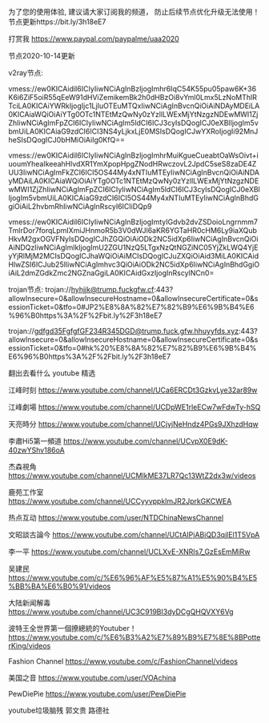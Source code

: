 为了您的使用体验, 建议请大家订阅我的频道， 防止后续节点优化升级无法使用！节点更新https://bit.ly/3h18eE7


打赏我 https://www.paypal.com/paypalme/uaa2020

节点2020-10-14更新




v2ray节点:

vmess://ew0KICAidiI6ICIyIiwNCiAgInBzIjogImhr6IqC54K55pu05paw6K+36K6i6ZiF5oiR55qEeW91dHViZemikemBk2h0dHBzOi8vYml0Lmx5LzNoMThlRTciLA0KICAiYWRkIjogIjc1LjIuOTEuMTQxIiwNCiAgInBvcnQiOiAiNDAyMDEiLA0KICAiaWQiOiAiYTg0OTc1NTEtMzQwNy0zYzllLWExMjYtNzgzNDEwMWI1ZjZhIiwNCiAgImFpZCI6ICIyIiwNCiAgIm5ldCI6ICJ3cyIsDQogICJ0eXBlIjogIm5vbmUiLA0KICAiaG9zdCI6ICI3NS4yLjkxLjE0MSIsDQogICJwYXRoIjogIi92MnJheSIsDQogICJ0bHMiOiAiIg0KfQ==

vmess://ew0KICAidiI6ICIyIiwNCiAgInBzIjogImhrMuiKgueCueabtOaWsOivt+iuoumYheaIkeeahHlvdXR1YmXpopHpgZNodHRwczovL2JpdC5seS8zaDE4ZUU3IiwNCiAgImFkZCI6ICI5OS44My4xNTIuMTEyIiwNCiAgInBvcnQiOiAiNDAyMDAiLA0KICAiaWQiOiAiYTg0OTc1NTEtMzQwNy0zYzllLWExMjYtNzgzNDEwMWI1ZjZhIiwNCiAgImFpZCI6ICIyIiwNCiAgIm5ldCI6ICJ3cyIsDQogICJ0eXBlIjogIm5vbmUiLA0KICAiaG9zdCI6ICI5OS44My4xNTIuMTEyIiwNCiAgInBhdGgiOiAiL2hvbmRhIiwNCiAgInRscyI6ICIiDQp9

vmess://ew0KICAidiI6ICIyIiwNCiAgInBzIjogImtyIGdvb2dvZSDoioLngrnmm7TmlrDor7forqLpmIXmiJHnmoR5b3V0dWJl6aKR6YGTaHR0cHM6Ly9iaXQubHkvM2gxOGVFNyIsDQogICJhZGQiOiAiODk2NC5idXp6IiwNCiAgInBvcnQiOiAiNDQzIiwNCiAgImlkIjogImU2ZGU1NzQ5LTgxNzQtNGZiNC05YjZkLWQ4YjEyYjRlMjM2MCIsDQogICJhaWQiOiAiMCIsDQogICJuZXQiOiAid3MiLA0KICAidHlwZSI6ICJub25lIiwNCiAgImhvc3QiOiAiODk2NC5idXp6IiwNCiAgInBhdGgiOiAiL2dmZGdkZmc2NGZnaGgiLA0KICAidGxzIjogInRscyINCn0=





trojan节点:
trojan://hyhjjk@trump.fuckgfw.cf:443?allowInsecure=0&allowInsecureHostname=0&allowInsecureCertificate=0&sessionTicket=0&tfo=0#JP2%E8%8A%82%E7%82%B9%E6%9B%B4%E6%96%B0https%3A%2F%2Fbit.ly%2F3h18eE7

trojan://gdfgd35FgfgfGF234R345DGD@trump.fuck.gfw.hhuyyfds.xyz:443?allowInsecure=0&allowInsecureHostname=0&allowInsecureCertificate=0&sessionTicket=0&tfo=0#hk%20%E8%8A%82%E7%82%B9%E6%9B%B4%E6%96%B0https%3A%2F%2Fbit.ly%2F3h18eE7



翻出去看什么
youtube 精选

江峰时刻                 https://www.youtube.com/channel/UCa6ERCDt3GzkvLye32ar89w

江峰劇場                 https://www.youtube.com/channel/UCDpWE1rleECw7wFdwTy-hSQ

天亮時分                 https://www.youtube.com/channel/UCjvjNeHndz4PGs9JXhzdHqw

李肅Hi5第一頻道           https://www.youtube.com/channel/UCvpX0E9dK-40zwYShv186oA

杰森視角                  https://www.youtube.com/channel/UCMIkME37LR7Qc13WtZ2dx3w/videos           

鹿苑工作室                https://www.youtube.com/channel/UCCyyvppkImJR2JprkGKCWEA

热点互动                  https://www.youtube.com/user/NTDChinaNewsChannel

文昭談古論今              https://www.youtube.com/channel/UCtAIPjABiQD3qjlEl1T5VpA

李一平                    https://www.youtube.com/channel/UCLXvE-XNRIs7_GzEsEmMiRw

吴建民                     https://www.youtube.com/c/%E6%96%AF%E5%87%A1%E5%90%B4%E5%BB%BA%E6%B0%91/videos

大陆新闻解毒                https://www.youtube.com/channel/UC3C919BI3dyDCgQHQVXY6Vg

波特王全世界第一個撩總統的Youtuber！https://www.youtube.com/c/%E6%B3%A2%E7%89%B9%E7%8E%8BPotterKing/videos

Fashion Channel            https://www.youtube.com/c/FashionChannel/videos

美国之音                   https://www.youtube.com/user/VOAchina  

PewDiePie                  https://www.youtube.com/user/PewDiePie       


youtube垃圾脑残 郭文贵 路德社
